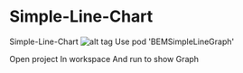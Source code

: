 # Simple-Line-Chart
Simple-Line-Chart
![alt tag](https://github.com/iOS-Fundas/Simple-Line-Chart/blob/master/Simulator%20Screen%20Shot%20Sep%2015%2C%202016%2C%2012.24.32%20PM.png)
Use  pod 'BEMSimpleLineGraph'

Open project In workspace And run to show Graph




